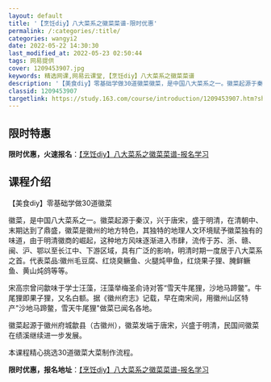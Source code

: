 ```yaml
---
layout: default
title: '【烹饪diy】八大菜系之徽菜菜谱-限时优惠'
permalink: /:categories/:title/
categories: wangyi2
date: 2022-05-22 14:30:30
last_modified_at: 2022-05-23 02:50:44
tags: 网易提供
cover: 1209453907.jpg
keywords: 精选网课,网易云课堂,【烹饪diy】八大菜系之徽菜菜谱
description: '【美食diy】零基础学做30道徽菜徽菜，是中国八大菜系之一。徽菜起源于秦汉，兴于唐宋，盛于明清，在清朝中、末期达到了鼎盛'
classid: 1209453907
targetlink: https://study.163.com/course/introduction/1209453907.htm?share=1&shareId=1025206652&utm_campaign=share&utm_medium=iphoneShare&utm_source=&utm_u=1025206652
---
```


## 限时特惠

**限时优惠，火速报名**：[【烹饪diy】八大菜系之徽菜菜谱-报名学习](https://study.163.com/course/introduction/1209453907.htm?share=1&shareId=1025206652&utm_campaign=share&utm_medium=iphoneShare&utm_source=&utm_u=1025206652)

## 课程介绍

【美食diy】零基础学做30道徽菜

徽菜，是中国八大菜系之一。徽菜起源于秦汉，兴于唐宋，盛于明清，在清朝中、末期达到了鼎盛，徽菜是徽州的地方特色，其独特的地理人文环境赋予徽菜独有的味道，由于明清徽商的崛起，这种地方风味逐渐进入市肆，流传于苏、浙、赣、闽、沪、鄂以至长江中、下游区域，具有广泛的影响，明清时期一度居于八大菜系之首。代表菜品:徽州毛豆腐、红烧臭鳜鱼、火腿炖甲鱼，红烧果子狸、腌鲜鳜鱼、黄山炖鸽等等。

宋高宗曾问歙味于学士汪藻，汪藻举梅圣俞诗对答“雪天牛尾狸，沙地马蹄鳖”。牛尾狸即果子狸，又名白额。据《徽州府志》记载，早在南宋间，用徽州山区特产"沙地马蹄鳖，雪天牛尾狸"做菜已闻名各地。

徽菜起源于徽州府城歙县（古徽州），徽菜发端于唐宋，兴盛于明清，民国间徽菜在绩溪继续进一步发展。

本课程精心挑选30道徽菜大菜制作流程。

**限时优惠，报名地址**：[【烹饪diy】八大菜系之徽菜菜谱-报名学习](https://study.163.com/course/introduction/1209453907.htm?share=1&shareId=1025206652&utm_campaign=share&utm_medium=iphoneShare&utm_source=&utm_u=1025206652)

